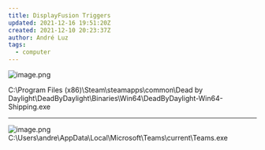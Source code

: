 ```yaml
---
title: DisplayFusion Triggers
updated: 2021-12-16 19:51:20Z
created: 2021-12-10 20:23:37Z
author: André Luz
tags:
  - computer
---
```


![image.png](image-120.png)

C:\Program Files (x86)\Steam\steamapps\common\Dead by Daylight\DeadByDaylight\Binaries\Win64\DeadByDaylight-Win64-Shipping.exe

* * *

![image.png](image-121.png)
C:\Users\andre\AppData\Local\Microsoft\Teams\current\Teams.exe